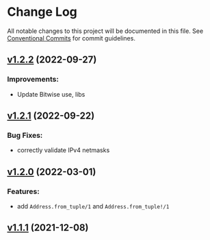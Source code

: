 # Change Log

All notable changes to this project will be documented in this file.
See [Conventional Commits](Https://conventionalcommits.org) for commit guidelines.

<!-- changelog -->

## [v1.2.2](https://gitlab.com/***PROJECT_PATH***/compare/v1.2.1...v1.2.2) (2022-09-27)




### Improvements:

* Update Bitwise use, libs

## [v1.2.1](https://gitlab.com/***PROJECT_PATH***/compare/v1.2.0...v1.2.1) (2022-09-22)




### Bug Fixes:

* correctly validate IPv4 netmasks

## [v1.2.0](https://gitlab.com/***PROJECT_PATH***/compare/v1.1.1...v1.2.0) (2022-03-01)




### Features:

* add `Address.from_tuple/1` and `Address.from_tuple!/1`

## [v1.1.1](https://gitlab.com/***PROJECT_PATH***/compare/v1.1.1...v1.1.1) (2021-12-08)



